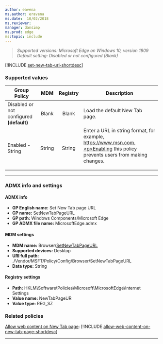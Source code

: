 ```yaml
---
author: eavena
ms.author: eravena
ms.date:  10/02/2018
ms.reviewer: 
manager: dansimp
ms.prod: edge
ms:topic: include
---
```


<!-- ## Set New Tab page URL -->  
>*Supported versions: Microsoft Edge on Windows 10, version 1809*<br>
>*Default setting:  Disabled or not configured (Blank)*

[!INCLUDE [set-new-tab-url-shortdesc](../shortdesc/set-new-tab-url-shortdesc.md)]

### Supported values

|                Group Policy                 |  MDM   | Registry |                                                           Description                                                            |
|---------------------------------------------|:------:|:--------:|----------------------------------------------------------------------------------------------------------------------------------|
| Disabled or not configured<br>**(default)** | Blank  |  Blank   |                                                  Load the default New Tab page.                                                  |
|              Enabled - String               | String |  String  | Enter a URL in string format, for example, https://www.msn.com.<p>Enabling this policy prevents users from making changes.<p><p> |

---

### ADMX info and settings
#### ADMX info
- **GP English name:** Set New Tab page URL
- **GP name:** SetNewTabPageURL
- **GP path:** Windows Components/Microsoft Edge
- **GP ADMX file name:** MicrosoftEdge.admx

#### MDM settings
- **MDM name:** Browser/[SetNewTabPageURL](https://docs.microsoft.com/windows/client-management/mdm/policy-csp-browser#browser-setnewtabpageurl)
- **Supported devices:** Desktop
- **URI full path:** ./Vendor/MSFT/Policy/Config/Browser/SetNewTabPageURL 
- **Data type:** String

#### Registry settings
- **Path:** HKLM\Software\Policies\Microsoft\MicrosoftEdge\Internet Settings 
- **Value name:** NewTabPageUR
- **Value type:** REG_SZ


### Related policies

[Allow web content on New Tab page](../available-policies.md#allow-web-content-on-new-tab-page):  [!INCLUDE [allow-web-content-on-new-tab-page-shortdesc](../shortdesc/allow-web-content-on-new-tab-page-shortdesc.md)]



<hr>
